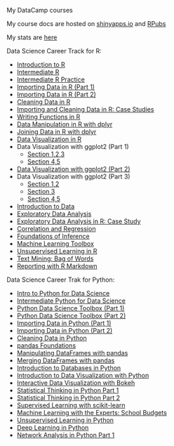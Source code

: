 My DataCamp courses

My course docs are hosted on [shinyapps.io](http://www.shinyapps.io) and [RPubs](http://rpubs.com/)

My stats are [here](http://htmlpreview.github.io/?https://github.com/wsurles/datacamp_courses/blob/master/stats%20/datacamp_stats_william.html)

Data Science Career Track for R:

 - [Introduction to R](https://surlyanalytics.shinyapps.io/introduction_to_r/)
 - [Intermediate R](https://surlyanalytics.shinyapps.io/intermediate_r/)
 - [Intermediate R Practice](http://rpubs.com/williamsurles/289187)
 - [Importing Data in R (Part 1)](http://rpubs.com/williamsurles/290389)
 - [Importing Data in R (Part 2)](http://rpubs.com/williamsurles/290693)
 - [Cleaning Data in R](http://rpubs.com/williamsurles/291107)
 - [Importing and Cleaning Data in R: Case Studies](http://rpubs.com/williamsurles/291422)
 - [Writing Functions in R](http://rpubs.com/williamsurles/292234)
 - [Data Manipulation in R with dplyr](http://rpubs.com/williamsurles/292547)
 - [Joining Data in R with dplyr](http://rpubs.com/williamsurles/293454)
 - [Data Visualization in R](http://rpubs.com/williamsurles/294096)
 - Data Visualization with ggplot2 (Part 1)
   - [Section 1,2,3](http://rpubs.com/williamsurles/294962)
   - [Section 4,5](http://rpubs.com/williamsurles/294957)
 - [Data Visualization with ggplot2 (Part 2)](http://rpubs.com/williamsurles/295930)
 - Data Visualization with ggplot2 (Part 3)
   - [Section 1,2](http://rpubs.com/williamsurles/297111)
   - [Section 3](http://rpubs.com/williamsurles/297613)
   - [Section 4,5](http://rpubs.com/williamsurles/297867)
 - [Introduction to Data](http://rpubs.com/williamsurles/298166)
 - [Exploratory Data Analysis](http://rpubs.com/williamsurles/298945)
 - [Exploratory Data Analysis in R: Case Study](http://rpubs.com/williamsurles/299664)
 - [Correlation and Regression](http://rpubs.com/williamsurles/305688)
 - [Foundations of Inference](http://rpubs.com/williamsurles/308326)
 - [Machine Learning Toolbox](http://rpubs.com/williamsurles/310197)
 - [Unsupervised Learning in R](http://rpubs.com/williamsurles/310847)
 - [Text Mining: Bag of Words](http://rpubs.com/williamsurles/316682)
 - [Reporting with R Markdown](https://surlyanalytics.shinyapps.io/authoring_r_markdown_reports/)

Data Science Career Trak for Python:

 - [Intro to Python for Data Science](
   http://htmlpreview.github.io/?https://github.com/wsurles/datacamp_courses/blob/master/python_courses/intro_to_python_for_data_science/intro_to_python_for_data_science.html)
 - [Intermediate Python for Data Science](
   http://htmlpreview.github.io/?https://github.com/wsurles/datacamp_courses/blob/master/python_courses/intermediate_python_for_data_science/intermediate_python_for_data_science.html)
 - [Python Data Science Toolbox (Part 1)](
   http://htmlpreview.github.io/?https://github.com/wsurles/datacamp_courses/blob/master/python_courses/python_data_science_toolbox_part_1/python_data_science_toolbox_part_1.html)
 - [Python Data Science Toolbox (Part 2)](
   http://htmlpreview.github.io/?https://github.com/wsurles/datacamp_courses/blob/master/python_courses/python_data_science_toolbox_part_2/python_data_science_toolbox_part_2.html)
 - [Importing Data in Python (Part 1)](
   http://htmlpreview.github.io/?https://github.com/wsurles/datacamp_courses/blob/master/python_courses/importing_data_in_python_part_1/importing_data_in_python_part_1.html)
 - [Importing Data in Python (Part 2)](
   http://htmlpreview.github.io/?https://github.com/wsurles/datacamp_courses/blob/master/python_courses/importing_data_in_python_part_2/importing_data_in_python_part_2.html)
 - [Cleaning Data in Python](
   http://htmlpreview.github.io/?https://github.com/wsurles/datacamp_courses/blob/master/python_courses/cleaning_data_in_python/cleaning_data_in_python.html)
 - [pandas Foundations](
   http://htmlpreview.github.io/?https://github.com/wsurles/datacamp_courses/blob/master/python_courses/pandas_foundations/pandas_foundations.html)
 - [Manipulating DataFrames with pandas](
   http://htmlpreview.github.io/?https://github.com/wsurles/datacamp_courses/blob/master/python_courses/manipulating_dataframes_with_pandas/manipulating_dataframes_with_pandas.html)
 - [Merging DataFrames with pandas](
   http://htmlpreview.github.io/?https://github.com/wsurles/datacamp_courses/blob/master/python_courses/merging_dataframes_with_pandas/merging_dataframes_with_pandas.html)
 - [Introduction to Databases in Python](
   http://htmlpreview.github.io/?https://github.com/wsurles/datacamp_courses/blob/master/python_courses/introduction_to_databases_in_python/introduction_to_databases_in_python.html)
 - [Introduction to Data Visualization with Python](
   https://cdn.rawgit.com/wsurles/datacamp_courses/808e2fb6/python_courses/introduction_to_data_visualization_with_python/introduction_to_data_visualization_with_python.html)
 - [Interactive Data Visualization with Bokeh](
   https://rawgit.com/wsurles/datacamp_courses/master/python_courses/interactive_data_visualization_with_bokeh/interactive_data_visualization_with_bokeh.html)
 - [Statistical Thinking in Python Part 1](
   https://rawgit.com/wsurles/datacamp_courses/master/python_courses/statistical_thinking_in_python_part_1/statistical_thinking_in_python_part_1.html)
 - [Statistical Thinking in Python Part 2](
   https://rawgit.com/wsurles/datacamp_courses/master/python_courses/statistical_thinking_in_python_part_2/statistical_thinking_in_python_part_2.html)
 - [Supervised Learning with scikit-learn](
   https://rawgit.com/wsurles/datacamp_courses/master/python_courses/supervised_learning_with_scikitlearn/supervised_learning_with_scikitlearn.html)
 - [Machine Learning with the Experts: School Budgets](
   https://rawgit.com/wsurles/datacamp_courses/master/python_courses/machine_learning_with_the_experts_school_budgets/machine_learning_with_the_experts_school_budgets.html)
 - [Unsupervised Learning in Python](
   https://rawgit.com/wsurles/datacamp_courses/master/python_courses/unsupervised_learning_in_python/unsupervised_learning_in_python.html)
 - [Deep Learning in Python](
   https://rawgit.com/wsurles/datacamp_courses/master/python_courses/deep_learning_in_python/deep_learning_in_python.html)
  - [Network Analysis in Python Part 1](
    https://rawgit.com/wsurles/datacamp_courses/master/python_courses/network_analysis_in_python_part_1/network_analysis_in_python_part_1.html)
